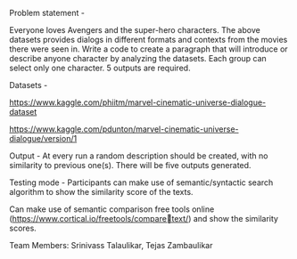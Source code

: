 Problem statement -

Everyone loves Avengers and the super-hero characters. The above datasets provides dialogs in 
different formats and contexts from the movies there were seen in.
Write a code to create a paragraph that will introduce or describe anyone character by analyzing the 
datasets. Each group can select only one character. 5 outputs are required.

Datasets -

https://www.kaggle.com/phiitm/marvel-cinematic-universe-dialogue-dataset

https://www.kaggle.com/pdunton/marvel-cinematic-universe-dialogue/version/1

Output -
At every run a random description should be created, with no similarity to previous one(s). There will be 
five outputs generated.

Testing mode -
Participants can make use of semantic/syntactic search algorithm to show the similarity score of the 
texts.

Can make use of semantic comparison free tools online (https://www.cortical.io/freetools/comparetext/) and show the similarity scores.

Team Members: Srinivass Talaulikar, Tejas Zambaulikar
